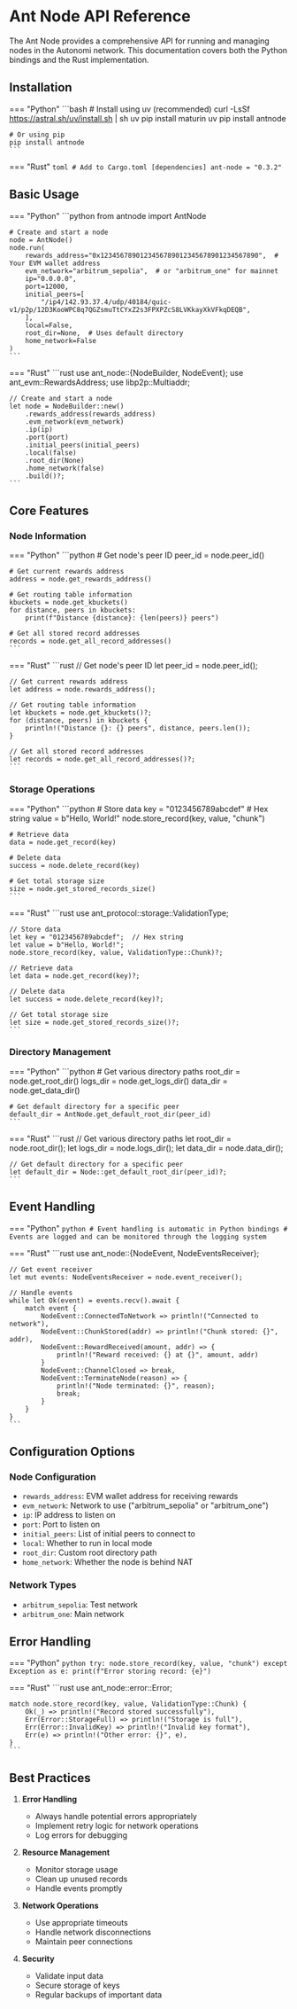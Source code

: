 # Ant Node API Reference

The Ant Node provides a comprehensive API for running and managing nodes in the Autonomi network. This documentation covers both the Python bindings and the Rust implementation.

## Installation

=== "Python"
    ```bash
    # Install using uv (recommended)
    curl -LsSf <https://astral.sh/uv/install.sh> | sh
    uv pip install maturin
    uv pip install antnode

    # Or using pip
    pip install antnode
    ```

=== "Rust"
    ```toml
    # Add to Cargo.toml
    [dependencies]
    ant-node = "0.3.2"
    ```

## Basic Usage

=== "Python"
    ```python
    from antnode import AntNode

    # Create and start a node
    node = AntNode()
    node.run(
        rewards_address="0x1234567890123456789012345678901234567890",  # Your EVM wallet address
        evm_network="arbitrum_sepolia",  # or "arbitrum_one" for mainnet
        ip="0.0.0.0",
        port=12000,
        initial_peers=[
            "/ip4/142.93.37.4/udp/40184/quic-v1/p2p/12D3KooWPC8q7QGZsmuTtCYxZ2s3FPXPZcS8LVKkayXkVFkqDEQB",
        ],
        local=False,
        root_dir=None,  # Uses default directory
        home_network=False
    )
    ```

=== "Rust"
    ```rust
    use ant_node::{NodeBuilder, NodeEvent};
    use ant_evm::RewardsAddress;
    use libp2p::Multiaddr;

    // Create and start a node
    let node = NodeBuilder::new()
        .rewards_address(rewards_address)
        .evm_network(evm_network)
        .ip(ip)
        .port(port)
        .initial_peers(initial_peers)
        .local(false)
        .root_dir(None)
        .home_network(false)
        .build()?;
    ```

## Core Features

### Node Information

=== "Python"
    ```python
    # Get node's peer ID
    peer_id = node.peer_id()

    # Get current rewards address
    address = node.get_rewards_address()

    # Get routing table information
    kbuckets = node.get_kbuckets()
    for distance, peers in kbuckets:
        print(f"Distance {distance}: {len(peers)} peers")

    # Get all stored record addresses
    records = node.get_all_record_addresses()
    ```

=== "Rust"
    ```rust
    // Get node's peer ID
    let peer_id = node.peer_id();

    // Get current rewards address
    let address = node.rewards_address();

    // Get routing table information
    let kbuckets = node.get_kbuckets()?;
    for (distance, peers) in kbuckets {
        println!("Distance {}: {} peers", distance, peers.len());
    }

    // Get all stored record addresses
    let records = node.get_all_record_addresses()?;
    ```

### Storage Operations

=== "Python"
    ```python
    # Store data
    key = "0123456789abcdef"  # Hex string
    value = b"Hello, World!"
    node.store_record(key, value, "chunk")

    # Retrieve data
    data = node.get_record(key)

    # Delete data
    success = node.delete_record(key)

    # Get total storage size
    size = node.get_stored_records_size()
    ```

=== "Rust"
    ```rust
    use ant_protocol::storage::ValidationType;

    // Store data
    let key = "0123456789abcdef";  // Hex string
    let value = b"Hello, World!";
    node.store_record(key, value, ValidationType::Chunk)?;

    // Retrieve data
    let data = node.get_record(key)?;

    // Delete data
    let success = node.delete_record(key)?;

    // Get total storage size
    let size = node.get_stored_records_size()?;
    ```

### Directory Management

=== "Python"
    ```python
    # Get various directory paths
    root_dir = node.get_root_dir()
    logs_dir = node.get_logs_dir()
    data_dir = node.get_data_dir()

    # Get default directory for a specific peer
    default_dir = AntNode.get_default_root_dir(peer_id)
    ```

=== "Rust"
    ```rust
    // Get various directory paths
    let root_dir = node.root_dir();
    let logs_dir = node.logs_dir();
    let data_dir = node.data_dir();

    // Get default directory for a specific peer
    let default_dir = Node::get_default_root_dir(peer_id)?;
    ```

## Event Handling

=== "Python"
    ```python
    # Event handling is automatic in Python bindings
    # Events are logged and can be monitored through the logging system
    ```

=== "Rust"
    ```rust
    use ant_node::{NodeEvent, NodeEventsReceiver};

    // Get event receiver
    let mut events: NodeEventsReceiver = node.event_receiver();

    // Handle events
    while let Ok(event) = events.recv().await {
        match event {
            NodeEvent::ConnectedToNetwork => println!("Connected to network"),
            NodeEvent::ChunkStored(addr) => println!("Chunk stored: {}", addr),
            NodeEvent::RewardReceived(amount, addr) => {
                println!("Reward received: {} at {}", amount, addr)
            }
            NodeEvent::ChannelClosed => break,
            NodeEvent::TerminateNode(reason) => {
                println!("Node terminated: {}", reason);
                break;
            }
        }
    }
    ```

## Configuration Options

### Node Configuration

- `rewards_address`: EVM wallet address for receiving rewards
- `evm_network`: Network to use ("arbitrum_sepolia" or "arbitrum_one")
- `ip`: IP address to listen on
- `port`: Port to listen on
- `initial_peers`: List of initial peers to connect to
- `local`: Whether to run in local mode
- `root_dir`: Custom root directory path
- `home_network`: Whether the node is behind NAT

### Network Types

- `arbitrum_sepolia`: Test network
- `arbitrum_one`: Main network

## Error Handling

=== "Python"
    ```python
    try:
        node.store_record(key, value, "chunk")
    except Exception as e:
        print(f"Error storing record: {e}")
    ```

=== "Rust"
    ```rust
    use ant_node::error::Error;

    match node.store_record(key, value, ValidationType::Chunk) {
        Ok(_) => println!("Record stored successfully"),
        Err(Error::StorageFull) => println!("Storage is full"),
        Err(Error::InvalidKey) => println!("Invalid key format"),
        Err(e) => println!("Other error: {}", e),
    }
    ```

## Best Practices

1. **Error Handling**
   - Always handle potential errors appropriately
   - Implement retry logic for network operations
   - Log errors for debugging

2. **Resource Management**
   - Monitor storage usage
   - Clean up unused records
   - Handle events promptly

3. **Network Operations**
   - Use appropriate timeouts
   - Handle network disconnections
   - Maintain peer connections

4. **Security**
   - Validate input data
   - Secure storage of keys
   - Regular backups of important data

